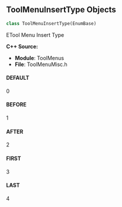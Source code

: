 ## ToolMenuInsertType Objects

```python
class ToolMenuInsertType(EnumBase)
```

ETool Menu Insert Type

**C++ Source:**

- **Module**: ToolMenus
- **File**: ToolMenuMisc.h

<a id="unreal.ToolMenuInsertType.DEFAULT"></a>

#### DEFAULT

0

<a id="unreal.ToolMenuInsertType.BEFORE"></a>

#### BEFORE

1

<a id="unreal.ToolMenuInsertType.AFTER"></a>

#### AFTER

2

<a id="unreal.ToolMenuInsertType.FIRST"></a>

#### FIRST

3

<a id="unreal.ToolMenuInsertType.LAST"></a>

#### LAST

4

<a id="unreal.ToolMenuSectionAlign"></a>
